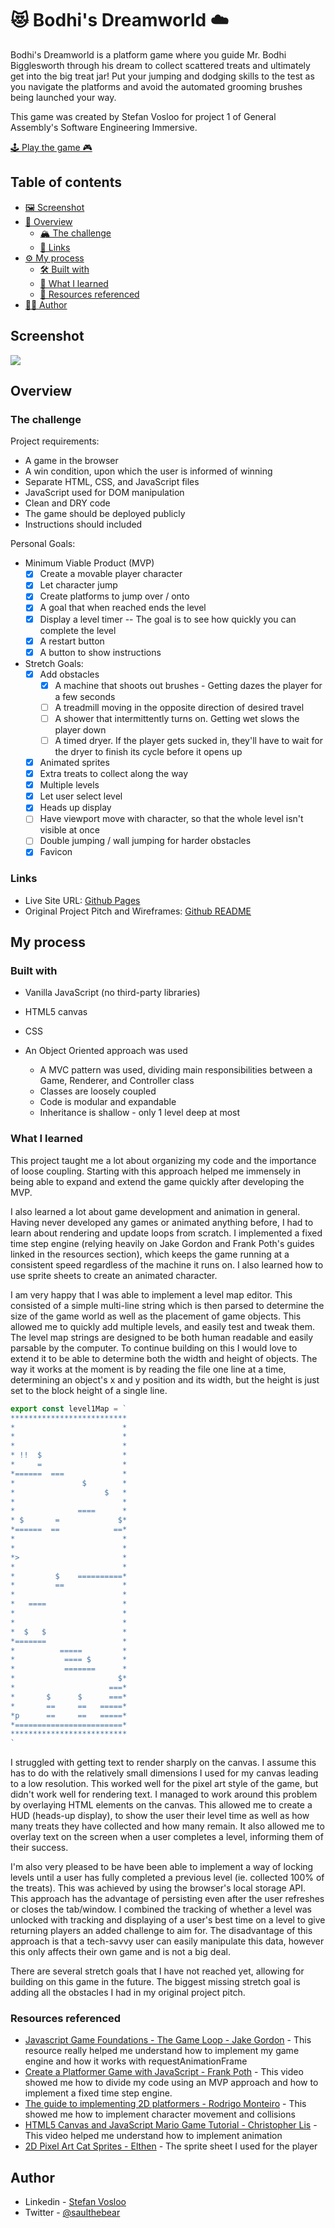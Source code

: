 # 😻 Bodhi's Dreamworld ☁️

Bodhi's Dreamworld is a platform game where you guide Mr. Bodhi Bigglesworth through his dream to collect scattered treats and ultimately get into the big treat jar! Put your jumping and dodging skills to the test as you navigate the platforms and avoid the automated grooming brushes being launched your way.

This game was created by Stefan Vosloo for project 1 of General Assembly's Software Engineering Immersive.

[🕹 Play the game 🎮](https://saulthebear.github.io/bodhi-dreamworld/)

## Table of contents

- [🖼 Screenshot](#screenshot)
- [👀 Overview](#overview)
  - [🏔 The challenge](#the-challenge)
  - [🔗 Links](#links)
- [⚙️ My process](#my-process)
  - [🛠 Built with](#built-with)
  - [🧠 What I learned](#what-i-learned)
  - [🔎 Resources referenced](#resources-referenced)
- [🧑‍💻 Author](#author)

## Screenshot

![](./screenshot.png)

## Overview

### The challenge

Project requirements:

- A game in the browser
- A win condition, upon which the user is informed of winning
- Separate HTML, CSS, and JavaScript files
- JavaScript used for DOM manipulation
- Clean and DRY code
- The game should be deployed publicly
- Instructions should included

Personal Goals:

- Minimum Viable Product (MVP)
  - [x] Create a movable player character
  - [x] Let character jump
  - [x] Create platforms to jump over / onto
  - [x] A goal that when reached ends the level
  - [x] Display a level timer -- The goal is to see how quickly you can complete the level
  - [x] A restart button
  - [x] A button to show instructions
- Stretch Goals:
  - [x] Add obstacles
    - [x] A machine that shoots out brushes - Getting dazes the player for a few seconds
    - [ ] A treadmill moving in the opposite direction of desired travel
    - [ ] A shower that intermittently turns on. Getting wet slows the player down
    - [ ] A timed dryer. If the player gets sucked in, they'll have to wait for the dryer to finish its cycle before it opens up
  - [x] Animated sprites
  - [x] Extra treats to collect along the way
  - [x] Multiple levels
  - [x] Let user select level
  - [x] Heads up display
  - [ ] Have viewport move with character, so that the whole level isn't visible at once
  - [ ] Double jumping / wall jumping for harder obstacles
  - [x] Favicon

### Links

- Live Site URL: [Github Pages](https://saulthebear.github.io/bodhi-dreamworld/)
- Original Project Pitch and Wireframes: [Github README](./Project%20Pitch.md)

## My process

### Built with

- Vanilla JavaScript (no third-party libraries)
- HTML5 canvas
- CSS

- An Object Oriented approach was used
  - A MVC pattern was used, dividing main responsibilities between a Game, Renderer, and Controller class
  - Classes are loosely coupled
  - Code is modular and expandable
  - Inheritance is shallow - only 1 level deep at most

### What I learned

This project taught me a lot about organizing my code and the importance of loose coupling. Starting with this approach helped me immensely in being able to expand and extend the game quickly after developing the MVP.

I also learned a lot about game development and animation in general. Having never developed any games or animated anything before, I had to learn about rendering and update loops from scratch. I implemented a fixed time step engine (relying heavily on Jake Gordon and Frank Poth's guides linked in the resources section), which keeps the game running at a consistent speed regardless of the machine it runs on. I also learned how to use sprite sheets to create an animated character.

I am very happy that I was able to implement a level map editor. This consisted of a simple multi-line string which is then parsed to determine the size of the game world as well as the placement of game objects. This allowed me to quickly add multiple levels, and easily test and tweak them. The level map strings are designed to be both human readable and easily parsable by the computer. To continue building on this I would love to extend it to be able to determine both the width and height of objects. The way it works at the moment is by reading the file one line at a time, determining an object's x and y position and its width, but the height is just set to the block height of a single line.

```js
export const level1Map = `
**************************
*                        *
*                        *
*                        *
* !!  $                  *
*     =                  *
*======  ===             *
*               $        *
*                    $   *
*                        *
*              ====      *
* $       =             $*
*======  ==            ==*
*                        *
*                        *
*>                       *
*                        *
*         $    ==========*
*         ==             *
*                        *
*   ====                 *
*                        *
*                        *
*  $   $                 *
*=======                 *
*          =====         *
*           ==== $       *
*           =======      *
*                       $*
*                     ===*
*       $      $      ===*
*       ==     ==   =====*
*p      ==     ==   =====*
*========================*
**************************
`
```

I struggled with getting text to render sharply on the canvas. I assume this has to do with the relatively small dimensions I used for my canvas leading to a low resolution. This worked well for the pixel art style of the game, but didn't work well for rendering text. I managed to work around this problem by overlaying HTML elements on the canvas. This allowed me to create a HUD (heads-up display), to show the user their level time as well as how many treats they have collected and how many remain. It also allowed me to overlay text on the screen when a user completes a level, informing them of their success.

I'm also very pleased to be have been able to implement a way of locking levels until a user has fully completed a previous level (ie. collected 100% of the treats). This was achieved by using the browser's local storage API. This approach has the advantage of persisting even after the user refreshes or closes the tab/window. I combined the tracking of whether a level was unlocked with tracking and displaying of a user's best time on a level to give returning players an added challenge to aim for. The disadvantage of this approach is that a tech-savvy user can easily manipulate this data, however this only affects their own game and is not a big deal.

There are several stretch goals that I have not reached yet, allowing for building on this game in the future. The biggest missing stretch goal is adding all the obstacles I had in my original project pitch.

### Resources referenced

- [Javascript Game Foundations - The Game Loop - Jake Gordon](https://codeincomplete.com/articles/javascript-game-foundations-the-game-loop/) - This resource really helped me understand how to implement my game engine and how it works with requestAnimationFrame
- [Create a Platformer Game with JavaScript - Frank Poth](https://www.youtube.com/watch?v=w-OKdSHRlfA) - This video showed me how to divide my code using an MVP approach and how to implement a fixed time step engine.
- [The guide to implementing 2D platformers - Rodrigo Monteiro](http://higherorderfun.com/blog/2012/05/20/the-guide-to-implementing-2d-platformers/) - This showed me how to implement character movement and collisions
- [HTML5 Canvas and JavaScript Mario Game Tutorial - Christopher Lis](https://www.youtube.com/watch?v=4q2vvZn5aoo) - This video helped me understand how to implement animation
- [2D Pixel Art Cat Sprites - Elthen](https://elthen.itch.io/2d-pixel-art-cat-sprites) - The sprite sheet I used for the player

## Author

- Linkedin - [Stefan Vosloo](https://www.linkedin.com/in/stefan-vosloo/)
- Twitter - [@saulthebear](https://www.twitter.com/saulthebear)
